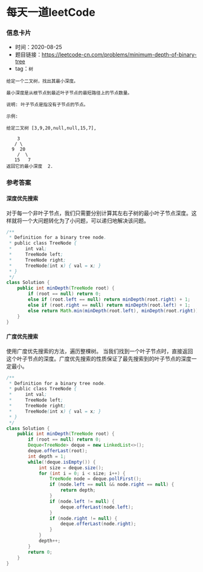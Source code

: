 # 每天一道leetCode

### 信息卡片

- 时间：2020-08-25
- 题目链接：https://leetcode-cn.com/problems/minimum-depth-of-binary-tree
- tag：`树`

```
给定一个二叉树，找出其最小深度。

最小深度是从根节点到最近叶子节点的最短路径上的节点数量。

说明: 叶子节点是指没有子节点的节点。

示例:

给定二叉树 [3,9,20,null,null,15,7],

    3
   / \
  9  20
    /  \
   15   7
返回它的最小深度  2.

```
### 参考答案

#### 深度优先搜索
对于每一个非叶子节点，我们只需要分别计算其左右子树的最小叶子节点深度。这样就将一个大问题转化为了小问题，可以递归地解决该问题。
```java
/**
 * Definition for a binary tree node.
 * public class TreeNode {
 *     int val;
 *     TreeNode left;
 *     TreeNode right;
 *     TreeNode(int x) { val = x; }
 * }
 */
class Solution {
    public int minDepth(TreeNode root) {
        if (root == null) return 0;
        else if (root.left == null) return minDepth(root.right) + 1;
        else if (root.right == null) return minDepth(root.left) + 1;
        else return Math.min(minDepth(root.left), minDepth(root.right)) + 1;
    }
}
```

#### 广度优先搜索
使用广度优先搜索的方法，遍历整棵树。
当我们找到一个叶子节点时，直接返回这个叶子节点的深度。广度优先搜索的性质保证了最先搜索到的叶子节点的深度一定最小。

```java
/**
 * Definition for a binary tree node.
 * public class TreeNode {
 *     int val;
 *     TreeNode left;
 *     TreeNode right;
 *     TreeNode(int x) { val = x; }
 * }
 */
class Solution {
    public int minDepth(TreeNode root) {
        if (root == null) return 0;
        Deque<TreeNode> deque = new LinkedList<>();
        deque.offerLast(root);
        int depth = 1;
        while(!deque.isEmpty()) {
            int size = deque.size();
            for (int i = 0; i < size; i++) {
                TreeNode node = deque.pollFirst();
                if (node.left == null && node.right == null) {
                    return depth;
                }
                if (node.left != null) {
                    deque.offerLast(node.left);
                }
                if (node.right != null) {
                    deque.offerLast(node.right);
                }
            }
            depth++;
        }
        return 0;
    }
}

```
